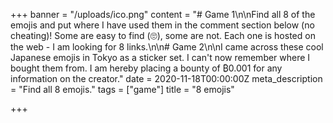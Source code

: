 +++
banner = "/uploads/ico.png"
content = "# Game 1\n\nFind all 8 of the emojis and put where I have used them in the comment section below (no cheating)! Some are easy to find (🙄), some are not. Each one is hosted on the web - I am looking for 8 links.\n\n# Game 2\n\nI came across these cool Japanese emojis in Tokyo as a sticker set. I can't now remember where I bought them from. I am hereby placing a bounty of ₿0.001 for any information on the creator."
date = 2020-11-18T00:00:00Z
meta_description = "Find all 8 emojis."
tags = ["game"]
title = "8 emojis"

+++
